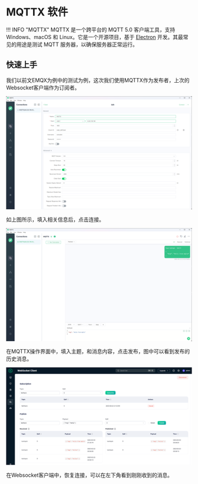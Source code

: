# MQTTX 软件

!!! INFO "MQTTX"
    MQTTX 是一个跨平台的 MQTT 5.0 客户端工具，支持 Windows、macOS 和 Linux。它是一个开源项目，基于 [Electron](https://electronjs.org/) 开发。其最常见的用途是测试 MQTT 服务器，以确保服务器正常运行。

## 快速上手

我们以前文EMQX为例中的测试为例，这次我们使用MQTTX作为发布者，上次的Websocket客户端作为订阅者。

![](mqttx-session.png)

如上图所示，填入相关信息后，点击连接。

![](test-msg.png)

在MQTTX操作界面中，填入主题，和消息内容，点击发布，图中可以看到发布的历史消息。

![](sub.png)

在Websocket客户端中，恢复连接，可以在左下角看到刚刚收到的消息。